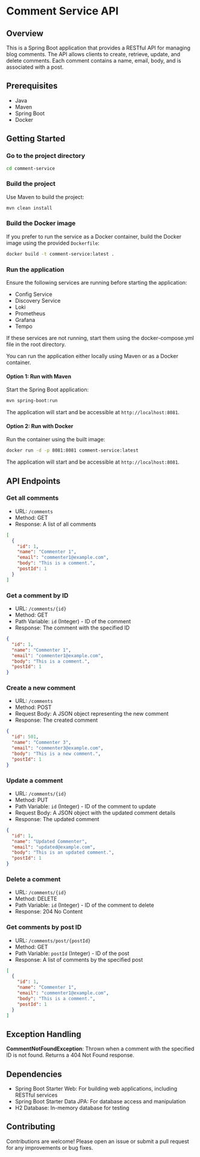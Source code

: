 # Comment Service API

## Overview

This is a Spring Boot application that provides a RESTful API for managing blog comments. The API allows clients to
create, retrieve, update, and delete comments. Each comment contains a name, email, body, and is associated with a post.

## Prerequisites

- Java
- Maven
- Spring Boot
- Docker

## Getting Started

### Go to the project directory

```bash
cd comment-service
```

### Build the project

Use Maven to build the project:

```bash
mvn clean install
```

### Build the Docker image

If you prefer to run the service as a Docker container, build the Docker image using the provided `Dockerfile`:

```bash
docker build -t comment-service:latest .
```

### Run the application

Ensure the following services are running before starting the application:

- Config Service
- Discovery Service
- Loki
- Prometheus
- Grafana
- Tempo

If these services are not running, start them using the docker-compose.yml file in the root directory.

You can run the application either locally using Maven or as a Docker container.

#### Option 1: Run with Maven

Start the Spring Boot application:

```bash
mvn spring-boot:run
```

The application will start and be accessible at `http://localhost:8081`.

#### Option 2: Run with Docker

Run the container using the built image:

```bash
docker run -d -p 8081:8081 comment-service:latest
```

The application will start and be accessible at `http://localhost:8081`.

## API Endpoints

### Get all comments

- URL: `/comments`
- Method: GET
- Response: A list of all comments

```json
[
  {
    "id": 1,
    "name": "Commenter 1",
    "email": "commenter1@example.com",
    "body": "This is a comment.",
    "postId": 1
  }
]
```

### Get a comment by ID

- URL: `/comments/{id}`
- Method: GET
- Path Variable: `id` (Integer) - ID of the comment
- Response: The comment with the specified ID

```json
{
  "id": 1,
  "name": "Commenter 1",
  "email": "commenter1@example.com",
  "body": "This is a comment.",
  "postId": 1
}
```

### Create a new comment

- URL: `/comments`
- Method: POST
- Request Body: A JSON object representing the new comment
- Response: The created comment

```json
{
  "id": 501,
  "name": "Commenter 3",
  "email": "commenter3@example.com",
  "body": "This is a new comment.",
  "postId": 1
}
```

### Update a comment

- URL: `/comments/{id}`
- Method: PUT
- Path Variable: `id` (Integer) - ID of the comment to update
- Request Body: A JSON object with the updated comment details
- Response: The updated comment

```json
{
  "id": 1,
  "name": "Updated Commenter",
  "email": "updated@example.com",
  "body": "This is an updated comment.",
  "postId": 1
}
```

### Delete a comment

- URL: `/comments/{id}`
- Method: DELETE
- Path Variable: `id` (Integer) - ID of the comment to delete
- Response: 204 No Content

### Get comments by post ID

- URL: `/comments/post/{postId}`
- Method: GET
- Path Variable: `postId` (Integer) - ID of the post
- Response: A list of comments by the specified post

```json
[
  {
    "id": 1,
    "name": "Commenter 1",
    "email": "commenter1@example.com",
    "body": "This is a comment.",
    "postId": 1
  }
]
```

## Exception Handling

**CommentNotFoundException**: Thrown when a comment with the specified ID is not found. Returns a 404 Not Found
response.

## Dependencies

- Spring Boot Starter Web: For building web applications, including RESTful services
- Spring Boot Starter Data JPA: For database access and manipulation
- H2 Database: In-memory database for testing

## Contributing

Contributions are welcome! Please open an issue or submit a pull request for any improvements or bug fixes.
